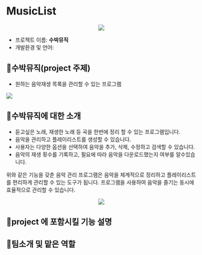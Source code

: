 # MusicList

<div align="center">
<img src=https://user-images.githubusercontent.com/130717706/236620440-d2d8092e-1320-4af9-847d-459b8e52fc1d.png>

</div>

- 프로젝트 이름: **수박뮤직**
- 개발환경 및 언어:



## 🍉수박뮤직(project 주제)
- 원하는 음악재생 목록을 관리할 수 있는 프로그램

<img src=https://user-images.githubusercontent.com/130717706/236620135-eee0299b-cf95-4607-a03f-32987643fe44.png>


## 🍉수박뮤직에 대한 소개

- 듣고싶은 노래, 재생한 노래 등 곡을 한번에 정리 할 수 있는 프로그램입니다.
- 음악을 관리하고 플레이리스트를 생성할 수 있습니다.
- 사용자는 다양한 옵션을 선택하여 음악을 추가, 삭제, 수정하고 검색할 수 있습니다.
- 음악의 재생 횟수를 기록하고, 필요에 따라 음악을 다운로드했는지 여부를 알수있습니다.

위와 같은 기능을 갖춘 음악 관리 프로그램은 음악을 체계적으로 정리하고 플레이리스트를 편리하게 관리할 수 있는 도구가 됩니다. 프로그램을 사용하여 음악을 즐기는 동시에 효율적으로 관리할 수 있습니다.
<div align="center">
<img src=https://user-images.githubusercontent.com/130717706/236621199-6de05856-cbc0-419b-8c86-80397ad1fbae.png>
</div>

## 🍉project 에 포함시킬 기능 설명


## 🍉팀소개 및 맡은 역할
